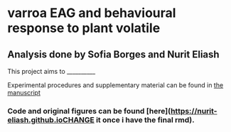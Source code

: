 # varroa EAG and behavioural response to plant volatile
## Analysis done by Sofia Borges and Nurit Eliash

This project aims to __________
 
Experimental procedures and supplementary material can be found in [the manuscript](___)

### Code and original figures can be found [here](https://nurit-eliash.github.ioCHANGE it once i have the final rmd).
